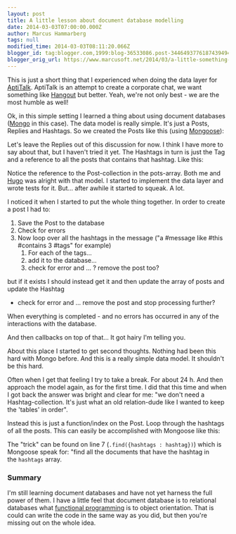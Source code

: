 ```yaml
---
layout: post
title: A little lesson about document database modelling
date: 2014-03-03T07:00:00.000Z
author: Marcus Hammarberg
tags: null
modified_time: 2014-03-03T08:11:20.066Z
blogger_id: tag:blogger.com,1999:blog-36533086.post-3446493776187439494
blogger_orig_url: https://www.marcusoft.net/2014/03/a-little-something-about-document.html
---
```


This is just a short thing that I experienced when doing the data layer for <a href="https://github.com/aptitud/AptiTalk/" target="_blank">AptiTalk</a>. AptiTalk is an attempt to create a corporate chat, we want something like <a href="https://www.google.com/url?sa=t&amp;rct=j&amp;q=&amp;esrc=s&amp;source=web&amp;cd=1&amp;cad=rja&amp;ved=0CDIQFjAA&amp;url=http%3A%2F%2Fwww.google.com%2F%2B%2Flearnmore%2Fhangouts%2F&amp;ei=qRcTU-XJCsKzrgepiYFA&amp;usg=AFQjCNH-P70gSLr7wjgZKT-qqdr3n_4Vug&amp;sig2=au1emkig9IJYvXhJY4H2Lw&amp;bvm=bv.62286460,d.bmk" target="_blank">Hangout</a> but better. Yeah, we're not only best - we are the most humble as well!

Ok, in this simple setting I learned a thing about using document databases (<a href="http://www.mongodb.org/" target="_blank">Mongo</a> in this case). The data model is really simple. It's just a Posts, Replies and Hashtags. So we created the Posts like this (using <a href="https://www.marcusoft.net/2014/03/mnb-mongoosejs.html" target="_blank">Mongoose</a>):

Let's leave the Replies out of this discussion for now. I think I have more to say about that, but I haven't tried it yet. The Hashtags in turn is just the Tag and a reference to all the posts that contains that hashtag. Like this:

Notice the reference to the Post-collection in the pots-array. Both me and <a href="http://twitter.com/hugohaggmark" target="_blank">Hugo</a> was alright with that model. I started to implement the data layer and wrote tests for it. But... after awhile it started to squeak. A lot.

I noticed it when I started to put the whole thing together. In order to create a post I had to:

1. Save the Post to the database
1. Check for errors
1. Now loop over all the hashtags in the message ("a \#message like \#this \#contains 3 \#tags" for example)
    1. For each of the tags...
    1. add it to the database...
    1. check for error and ... ? remove the post too?

but if it exists I should instead get it and then update the array of posts and update the Hashtag

- check for error and ... remove the post and stop processing further?

When everything is completed - and no errors has occurred in any of the interactions with the database.

And then callbacks on top of that... It got hairy I'm telling you.

About this place I started to get second thoughts. Nothing had been this hard with Mongo before. And this is a really simple data model. It shouldn't be this hard.

Often when I get that feeling I try to take a break. For about 24 h. And then approach the model again, as for the first time. I did that this time and when I got back the answer was bright and clear for me: "we don't need a Hashtag-collection. It's just what an old relation-dude like I wanted to keep the 'tables' in order".

Instead this is just a function/index on the Post. Loop through the hashtags of all the posts. This can easily be accomplished with Mongoose like this:

The "trick" can be found on line 7 (`.find({hashtags : hashtag})`) which is Mongoose speak for: "find all the documents that have the hashtag in the `hashtags` array.

### Summary

I'm still learning document databases and have not yet harness the full power of them. I have a little feel that document database is to relational databases what <a href="http://www.manning.com/petricek/" target="_blank">functional programming</a> is to object orientation. That is could can write the code in the same way as you did, but then you're missing out on the whole idea.
